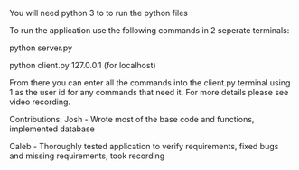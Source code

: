 You will need python 3 to to run the python files

To run the application use the following commands in 2 seperate terminals:

python server.py

python client.py 127.0.0.1 (for localhost)

From there you can enter all the commands into the client.py terminal using 1 as the user id for any commands that need it. For more details please see video recording.

Contributions:
Josh - Wrote most of the base code and functions, implemented database

Caleb - Thoroughly tested application to verify requirements, fixed bugs and missing requirements, took recording
